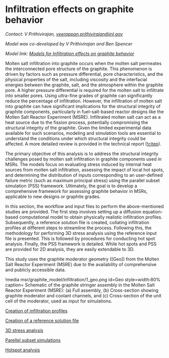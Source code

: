 # Infiltration effects on graphite behavior

*Contact: V Prithivirajan, veerappan.prithivirajan@inl.gov*

*Model was co-developed by V Prithivirajan and Ben Spencer*

*Model link: [Models for Infiltration effects on graphite behavior](https://github.com/idaholab/virtual_test_bed/tree/main/msr/graphite_model/infiltration)*

Molten salt infiltration into graphite occurs when the molten salt permeates the interconnected pore structure of the graphite. This phenomenon is driven by factors such as pressure differential, pore characteristics,
and the physical properties of the salt, including viscosity and the interfacial energies between the graphite, salt, and the atmosphere within the graphite pore. A higher pressure differential is required for the molten salt
to infiltrate into smaller pores. Using ultra-fine grades of graphite can significantly reduce the percentage of infiltration. However, the infiltration of molten salt into graphite can have significant implications for the
structural integrity of graphite components, particularly in fuel-salt-based reactor designs like the Molten Salt Reactor Experiment (MSRE). Infiltrated molten salt can act as a heat source due to the fission process,
potentially compromising the structural integrity of the graphite. Given the limited experimental data available for such scenarios, modeling and simulation tools are essential to understand the conditions under which
structural integrity could be affected. A more detailed review is provided in the technical report ([!citep](Prithivi2024)).

The primary objective of this analysis is to address the structural integrity challenges posed by molten salt infiltration in graphite components used in MSRs. The models focus on evaluating stress induced by internal heat sources from molten salt infiltration, assessing the impact of local hot spots, and determining the distribution of inputs corresponding to an user-defined failure metric (such as maximum principal stress) using the parallel subset simulation (PSS) framework. Ultimately, the goal is to develop a comprehensive framework for assessing graphite behavior in MSRs, applicable to new designs or graphite grades.

In this section, the workflow and input files to perform the above-mentioned studies are provided. The first step involves setting up a diffusion equation-based computational model to obtain physically realistic infiltration profiles. Subsequently, a reference solution file is created, collating infiltration profiles at different steps to streamline the process. Following this, the methodology for performing 3D stress analysis using the reference input file is presented. This is followed by procedures for conducting hot spot analysis. Finally, the PSS framework is detailed. While hot spots and PSS are provided for 2D analysis, they are easily extendable to 3D.

This study uses the graphite moderator geometry ([Geo]) from the Molten Salt Reactor Experiment (MSRE) due to the availability of comprehensive and publicly accessible data. 

!media msr/graphite_model/infiltration/1_geo.png
      id=Geo
      style=width:80%
      caption= Schematic of the graphite stringer assembly in the Molten Salt Reactor Experiment (MSRE): (a) Full assembly, (b) Cross-section showing graphite moderator and coolant channels, and (c) Cross-section of the unit cell of the moderator, used as input for simulations.

[Creation of infiltration profiles](infiltration_profile.md)

[Creation of a reference solution file](reference_solution_file.md)

[3D stress analysis](stress_analysis.md)

[Parellel subset simulations](pss.md)

[Hotspot analysis](hotspot.md)




